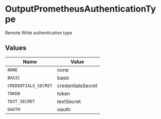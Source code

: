 # OutputPrometheusAuthenticationType

Remote Write authentication type


## Values

| Name                 | Value                |
| -------------------- | -------------------- |
| `NONE`               | none                 |
| `BASIC`              | basic                |
| `CREDENTIALS_SECRET` | credentialsSecret    |
| `TOKEN`              | token                |
| `TEXT_SECRET`        | textSecret           |
| `OAUTH`              | oauth                |